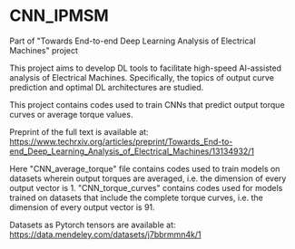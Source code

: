 # CNN_IPMSM
Part of "Towards End-to-end Deep Learning Analysis of Electrical Machines" project

This project aims to develop DL tools to facilitate high-speed AI-assisted analysis of Electrical Machines.
Specifically, the topics of output curve prediction and optimal DL architectures are studied.

This project contains codes used to train CNNs that predict output torque curves or average torque values.

Preprint of the full text is available at: 
https://www.techrxiv.org/articles/preprint/Towards_End-to-end_Deep_Learning_Analysis_of_Electrical_Machines/13134932/1

Here "CNN_average_torque" file contains codes used to train models on datasets wherein output torques are averaged, i.e. the dimension of every output vector is 1.
"CNN_torque_curves" contains codes used for models trained on datasets that include the complete torque curves, i.e. the dimension of every output vector is 91.

Datasets as Pytorch tensors are available at:
https://data.mendeley.com/datasets/j7bbrmmn4k/1

